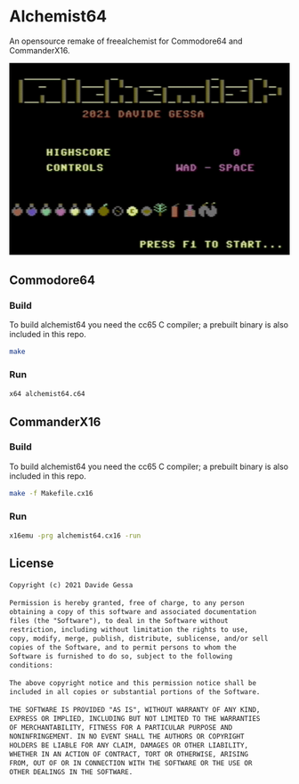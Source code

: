 # Alchemist64

An opensource remake of freealchemist for Commodore64 and CommanderX16.

![Gameplay](https://github.com/dakk/alchemist64/raw/master/media/gameplay.gif)


## Commodore64

### Build

To build alchemist64 you need the cc65 C compiler; a prebuilt binary is also
included in this repo.

```bash
make
```

### Run

```bash
x64 alchemist64.c64
```

## CommanderX16
### Build

To build alchemist64 you need the cc65 C compiler; a prebuilt binary is also
included in this repo.

```bash
make -f Makefile.cx16
```

### Run

```bash
x16emu -prg alchemist64.cx16 -run
```



## License

```
Copyright (c) 2021 Davide Gessa

Permission is hereby granted, free of charge, to any person
obtaining a copy of this software and associated documentation
files (the "Software"), to deal in the Software without
restriction, including without limitation the rights to use,
copy, modify, merge, publish, distribute, sublicense, and/or sell
copies of the Software, and to permit persons to whom the
Software is furnished to do so, subject to the following
conditions:

The above copyright notice and this permission notice shall be
included in all copies or substantial portions of the Software.

THE SOFTWARE IS PROVIDED "AS IS", WITHOUT WARRANTY OF ANY KIND,
EXPRESS OR IMPLIED, INCLUDING BUT NOT LIMITED TO THE WARRANTIES
OF MERCHANTABILITY, FITNESS FOR A PARTICULAR PURPOSE AND
NONINFRINGEMENT. IN NO EVENT SHALL THE AUTHORS OR COPYRIGHT
HOLDERS BE LIABLE FOR ANY CLAIM, DAMAGES OR OTHER LIABILITY,
WHETHER IN AN ACTION OF CONTRACT, TORT OR OTHERWISE, ARISING
FROM, OUT OF OR IN CONNECTION WITH THE SOFTWARE OR THE USE OR
OTHER DEALINGS IN THE SOFTWARE.
```